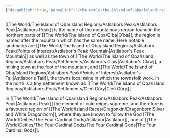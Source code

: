 ```yaml
---
{"dg-publish":true,"permalink":"/the-world/the-island-of-qba/island-regions/astilabors-peak/astilabors-peak/"}
---
```



[[The World/The Island of Qba/Island Regions/Astilabors Peak/Astilabors Peak\|Astilabors Peak]] is the name of the mountainous region found in the northern parts of [[The World/The Island of Qba/Q'ba\|Q'ba]], the region is named after the mountain which has the same name. Here notable landmarks are [[The World/The Island of Qba/Island Regions/Astilabors Peak/Points of Interest/Astilabor's Peak Mountain\|Astilabor's Peak Mountain]] as well as the town of [[The World/The Island of Qba/Island Regions/Astilabors Peak/Settlements/Astilabor's Claw\|Astilabor's Claw]], a mining town at the foot of the mountain, and [[The World/The Island of Qba/Island Regions/Astilabors Peak/Points of Interest/Astilabor's Tail\|Astilabor's Tail]], the towns local mine in which the townsfolk work. In the north is a tiny settlement known as [[The World/The Island of Qba/Island Regions/Astilabors Peak/Settlements/Cień Góry\|Cień Góry]].

In [[The World/The Island of Qba/Island Regions/Astilabors Peak/Astilabors Peak\|Astilabors Peak]] the element of cold reigns supreme, and therefore is a favoured region of [[The World/Island Races/Dragonkin/Dragonborn\|Silver and White Dragonborn]], where they are known to follow the God [[The World/Deities/The Four Cardinal Gods/Astilabor\|Astilabor]], one of [[The World/Deities/The Four Cardinal Gods/The Four Cardinal Gods\|The Four Cardinal Gods]].


